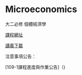 # Microeconomics
大二必修 個體經濟學



[課程網址](https://github.com/HungHuaTien/Microeconomics/)

[講義下載](https://is.gd/seB2Ik)


注意事項公告：

[109-1課程進度與作業公告]（)
